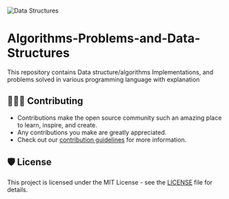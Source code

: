 ![Data Structures](https://user-images.githubusercontent.com/89482825/194576057-541fae6e-8838-4dcc-8496-b7baabc24c3f.png)


# Algorithms-Problems-and-Data-Structures
This repository contains Data structure/algorithms Implementations, and problems solved in various programming language with explanation

## 👩🏽‍💻 Contributing

- Contributions make the open source community such an amazing place to learn, inspire, and create.
- Any contributions you make are greatly appreciated.
- Check out our [contribution guidelines](/CONTRIBUTING.md) for more information.

## 🛡️ License

This project is licensed under the MIT License - see the [LICENSE](LICENSE) file for details.
